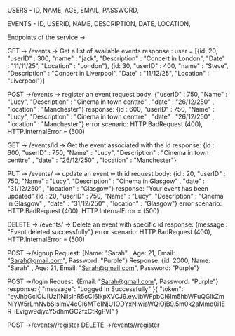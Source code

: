  USERS - ID, NAME, AGE, EMAIL, PASSWORD,

 EVENTS - ID, USERID, NAME, DESCRIPTION, DATE, LOCATION,


Endpoints of the service ->

GET -> /events -> Get a list of available events
response : user = [{id: 20, "userID" : 300, "name" : "jack", "Description" : "Concert in London", "Date" : "11/11/25", "Location" : "London"},
{id: 30, "userID" : 400, "name" : "Steve", "Description" : "Concert in Liverpool", "Date" : "11/12/25", "Location" : "Liverpool"}]


POST ->/events -> register an event
request body:  {"userID" : 750, "Name" : "Lucy", "Description" : "Cinema in town centtre" , "date" : "26/12/250" , "location" : "Manchester"}
response: {id : 600, "userID" : 750, "Name" : "Lucy", "Description" : "Cinema in town centtre" , "date" : "26/12/250" , "location" : "Manchester"}
error scenario: HTTP.BadRequest (400), HTTP.InternalError = (500)

GET -> /events/id -> Get the event associated with the id
response: {id : 600, "userID" : 750, "Name" : "Lucy", "Description" : "Cinema in town centtre" , "date" : "26/12/250" , "location" : "Manchester"}

PUT -> /events/<id> ->  update an event with id
request body: {id : 20, "userID" : 750, "Name" : "Lucy", "Description" : "Cinema in Glasgow" , "date" : "31/12/250" , "location" : "Glasgow"} 
response: "Your event has been updated" {id : 20, "userID" : 750, "Name" : "Lucy", "Description" : "Cinema in Glasgow" , "date" : "31/12/250" , "location" : "Glasgow"} 
error scenario: HTTP.BadRequest (400), HTTP.InternalError = (500)

DELETE -> /events/<id> -> Delete an event with specific id
response: {message : "Event deleted successfully"}
error scenario: HTTP.BadRequest (400), HTTP.InternalError = (500)

POST ->/signup 
Request: {Name: "Sarah" , Age: 21, Email: "Sarah@gmail.com", Password: "Purple"}
Response: {id: 2000, Name: "Sarah" , Age: 21, Email: "Sarah@gmail.com", Password: "Purple"}

POST ->/login
Request: {Email: "Sarah@gmail.com", Password: "Purple"}
response: {
	"message": "Logged In Successfully"
}{
	"token": "eyJhbGciOiJIUzI1NiIsInR5cCI6IkpXVCJ9.eyJlbWFpbCI6Im5hbWFuQGlkZmNiYW5rLmNvbSIsImV4cCI6MTc1NjU1ODYxNiwiaWQiOjB9.5m0k2aMmq0i1ER_iEvigw9djycY5dhmGC2fxCtRgFVI"
}

POST ->/events/<id>/register
DELETE ->/events/<id>/register

